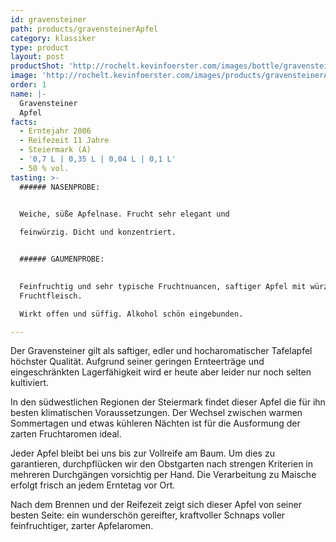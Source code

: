 ```yaml
---
id: gravensteiner
path: products/gravensteinerApfel
category: klassiker
type: product
layout: post
productShot: 'http://rochelt.kevinfoerster.com/images/bottle/gravensteinerApfel.png'
image: 'http://rochelt.kevinfoerster.com/images/products/gravensteinerApfel.png'
order: 1
name: |-
  Graven­steiner
  Apfel
facts:
  - Erntejahr 2006
  - Reifezeit 11 Jahre
  - Steiermark (A)
  - '0,7 L | 0,35 L | 0,04 L | 0,1 L'
  - 50 % vol.
tasting: >-
  ###### NASENPROBE:

   
  Weiche, süße Apfelnase. Frucht sehr elegant und

  feinwürzig. Dicht und konzentriert.


  ###### GAUMENPROBE:

   
  Feinfruchtig und sehr typische Fruchtnuancen, saftiger Apfel mit würzigem
  Fruchtfleisch.

  Wirkt offen und süffig. Alkohol schön eingebunden.

---
```

Der Gravensteiner gilt als saftiger, edler und hocharomatischer Tafelapfel höchster Qualität. Aufgrund seiner geringen Ernteerträge und eingeschränkten Lagerfähigkeit wird er heute aber leider nur noch selten kultiviert. 


In den südwestlichen Regionen der Steiermark findet dieser Apfel die für ihn besten klimatischen Voraussetzungen. Der Wechsel zwischen warmen Sommertagen und etwas kühleren Nächten ist für die Ausformung der zarten Fruchtaromen ideal.


Jeder Apfel bleibt bei uns bis zur Vollreife am Baum. Um dies zu garantieren, durchpflücken wir den Obstgarten nach strengen Kriterien in mehreren Durchgängen vorsichtig per Hand. Die Verarbeitung zu Maische erfolgt frisch an jedem Erntetag vor Ort.  


Nach dem Brennen und der Reifezeit zeigt sich dieser Apfel von seiner besten Seite:  ein wunderschön gereifter, kraftvoller Schnaps voller feinfruchtiger, zarter Apfelaromen.
